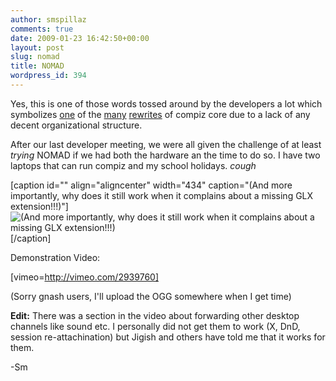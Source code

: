 ```yaml
---
author: smspillaz
comments: true
date: 2009-01-23 16:42:50+00:00
layout: post
slug: nomad
title: NOMAD
wordpress_id: 394
---
```


Yes, this is one of those words tossed around by the developers a lot which symbolizes [one](http://gitweb.compiz-fusion.org/?p=compiz;a=shortlog;h=refs/heads/nomad-0.7.8) of the [many](http://gitweb.compiz-fusion.org/?p=compiz;a=shortlog;h=refs/heads/object-framework) [rewrites](http://gitweb.compiz-fusion.org/?p=compiz;a=shortlog;h=refs/heads/compiz%2B%2B) of compiz core due to a lack of any decent organizational structure.

After our last developer meeting, we were all given the challenge of at least _trying_ NOMAD if we had both the hardware an the time to do so. I have two laptops that can run compiz and my school holidays. *cough*

[caption id="" align="aligncenter" width="434" caption="(And more importantly, why does it still work when it complains about a missing GLX extension!!!)"]![(And more importantly, why does it still work when it complains about a missing GLX extension!!!)](http://smspillaz.googlepages.com/nowai1.jpg)[/caption]

Demonstration Video:

[vimeo=http://vimeo.com/2939760]

(Sorry gnash users, I'll upload the OGG somewhere when I get time)

**Edit:** There was a section in the video about forwarding other desktop channels like sound etc. I personally did not get them to work (X, DnD, session re-attachination) but Jigish and others have told me that it works for them.

-Sm
